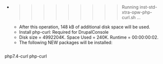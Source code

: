 * >>>>>>>>> Running inst-std-xtra-opw-php-curl.sh ...
  * After this operation, 148 kB of additional disk space will be used.
  * Install php-curl: Required for DrupalConsole
  * Disk size = 4992204K. Space Used = 240K. Runtime = 00:00:00:02.
  * The following NEW packages will be installed:
  ```bash
php7.4-curl php-curl
  ```
